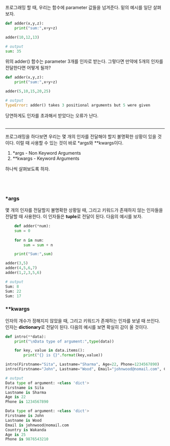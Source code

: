 프로그래밍 할 때, 우리는 함수에 parameter 값들을 넘겨준다. 밑의 예시를 일단 살펴보자. 

```python
def adder(x,y,z):
    print("sum:",x+y+z)

adder(10,12,13)

# output
sum: 35
```

위의 adder() 함수는 parameter 3개를 인자로 받는다. 그렇다면 만약에 5개의 인자를 전달한다면 어떻게 될까?

```python
def adder(x,y,z):
    print("sum:",x+y+z)

adder(5,10,15,20,25)

# output
TypeError: adder() takes 3 positional arguments but 5 were given
```

당연하게도 인자를 초과해서 받았다는 오류가 난다. 
    <br />
    <br />   

---
프로그래밍을 하다보면 우리는 몇 개의 인자를 전달해야 할지 불명확한 상황이 있을 것이다. 이럴 때 사용할 수 있는 것이 바로 *args와 **kwargs이다. 

1. *args - Non Keyword Arguments
2. **kwargs - Keyword Arguments 

하나씩 살펴보도록 하자. 
    <br />
    <br />
    <br />
    <br />


### *args
    
몇 개의 인자를 전달할지 불명확한 상황일 때, 그리고 키워드가 존재하지 않는 인자들을 전달할 때 사용한다. 이 인자들은 **tuple**로 전달이 된다. 다음의 예시를 보자.

```python
    def adder(*num):
    sum = 0
    
    for n in num:
        sum = sum + n

    print("Sum:",sum)

adder(3,5)
adder(4,5,6,7)
adder(1,2,3,5,6)

# output
Sum: 8
Sum: 22
Sum: 17
```
    

### **kwargs

인자의 개수가 정해지지 않았을 때, 그리고 키워드가 존재하는 인자를 보낼 때 쓰인다. 인자는 **dictionary**로 전달이 된다. 다음의 예시를 보면 확실히 감이 올 것이다. 
    
```python
def intro(**data):
    print("\nData type of argument:",type(data))

    for key, value in data.items():
        print("{} is {}".format(key,value))

intro(Firstname="Sita", Lastname="Sharma", Age=22, Phone=1234567890)
intro(Firstname="John", Lastname="Wood", Email="johnwood@nomail.com", Country="Wakanda", Age=25, Phone=9876543210)

# output
Data type of argument: <class 'dict'>
Firstname is Sita
Lastname is Sharma
Age is 22
Phone is 1234567890

Data type of argument: <class 'dict'>
Firstname is John
Lastname is Wood
Email is johnwood@nomail.com
Country is Wakanda
Age is 25
Phone is 9876543210
```